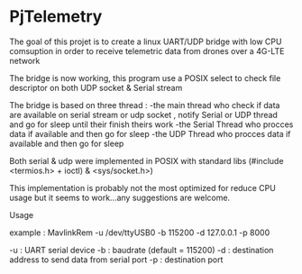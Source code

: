 # PjTelemetry
The goal of this projet is to create a linux UART/UDP bridge with low CPU comsuption in order to receive telemetric data from drones over a 4G-LTE network

The bridge is now working, this program use a POSIX select to check file descriptor on both  UDP socket & Serial stream

The bridge is based on three thread :
  -the main thread who check if data are available on serial stream or udp socket , notify Serial or UDP thread and go for sleep until their finish theirs work
  -the Serial Thread who procces data if available and then go for sleep
  -the UDP Thread who procces data if available and then go for sleep
  
  Both serial & udp were implemented in POSIX with standard libs (#include <termios.h> + ioctl)  &  <sys/socket.h>)
  
  This implementation is probably not the most optimized for reduce CPU usage but it seems to work...any suggestions are welcome.


Usage 

example : MavlinkRem -u /dev/ttyUSB0 -b 115200 -d 127.0.0.1 -p 8000

-u : UART serial device
-b : baudrate (default = 115200)
-d : destination address to send data from serial port 
-p : destination port 
  
